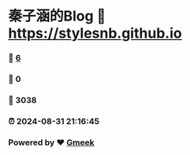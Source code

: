 # 秦子涵的Blog :link: https://stylesnb.github.io 
### :page_facing_up: [6](https://stylesnb.github.io/tag.html) 
### :speech_balloon: 0 
### :hibiscus: 3038 
### :alarm_clock: 2024-08-31 21:16:45 
### Powered by :heart: [Gmeek](https://github.com/Meekdai/Gmeek)
